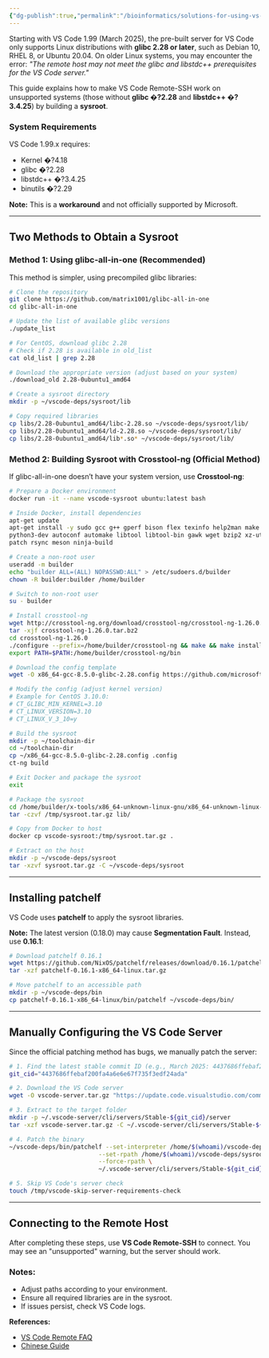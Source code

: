 ```yaml
---
{"dg-publish":true,"permalink":"/bioinformatics/solutions-for-using-vs-code-remote-ssh-on-legacy-linux-systems/"}
---
```


Starting with VS Code 1.99 (March 2025), the pre-built server for VS Code only supports Linux distributions with **glibc 2.28 or later**, such as Debian 10, RHEL 8, or Ubuntu 20.04. On older Linux systems, you may encounter the error:
*"The remote host may not meet the glibc and libstdc++ prerequisites for the VS Code server."*

This guide explains how to make VS Code Remote-SSH work on unsupported systems (those without **glibc �?2.28** and **libstdc++ �?3.4.25**) by building a **sysroot**.

### **System Requirements**
VS Code 1.99.x requires:
- Kernel �?4.18
- glibc �?2.28
- libstdc++ �?3.4.25
- binutils �?2.29

**Note:** This is a **workaround** and not officially supported by Microsoft.

---

## **Two Methods to Obtain a Sysroot**

### **Method 1: Using glibc-all-in-one (Recommended)**
This method is simpler, using precompiled glibc libraries:

```bash
# Clone the repository
git clone https://github.com/matrix1001/glibc-all-in-one
cd glibc-all-in-one

# Update the list of available glibc versions
./update_list

# For CentOS, download glibc 2.28
# Check if 2.28 is available in old_list
cat old_list | grep 2.28

# Download the appropriate version (adjust based on your system)
./download_old 2.28-0ubuntu1_amd64

# Create a sysroot directory
mkdir -p ~/vscode-deps/sysroot/lib

# Copy required libraries
cp libs/2.28-0ubuntu1_amd64/libc-2.28.so ~/vscode-deps/sysroot/lib/
cp libs/2.28-0ubuntu1_amd64/ld-2.28.so ~/vscode-deps/sysroot/lib/
cp libs/2.28-0ubuntu1_amd64/lib*.so* ~/vscode-deps/sysroot/lib/
```

### **Method 2: Building Sysroot with Crosstool-ng (Official Method)**
If glibc-all-in-one doesn’t have your system version, use **Crosstool-ng**:

```bash
# Prepare a Docker environment
docker run -it --name vscode-sysroot ubuntu:latest bash

# Inside Docker, install dependencies
apt-get update
apt-get install -y sudo gcc g++ gperf bison flex texinfo help2man make libncurses5-dev \
python3-dev autoconf automake libtool libtool-bin gawk wget bzip2 xz-utils unzip \
patch rsync meson ninja-build

# Create a non-root user
useradd -m builder
echo "builder ALL=(ALL) NOPASSWD:ALL" > /etc/sudoers.d/builder
chown -R builder:builder /home/builder

# Switch to non-root user
su - builder

# Install crosstool-ng
wget http://crosstool-ng.org/download/crosstool-ng/crosstool-ng-1.26.0.tar.bz2
tar -xjf crosstool-ng-1.26.0.tar.bz2
cd crosstool-ng-1.26.0
./configure --prefix=/home/builder/crosstool-ng && make && make install
export PATH=$PATH:/home/builder/crosstool-ng/bin

# Download the config template
wget -O x86_64-gcc-8.5.0-glibc-2.28.config https://github.com/microsoft/vscode-linux-build-agent/raw/main/x86_64-gcc-8.5.0-glibc-2.28.config

# Modify the config (adjust kernel version)
# Example for CentOS 3.10.0:
# CT_GLIBC_MIN_KERNEL=3.10
# CT_LINUX_VERSION=3.10
# CT_LINUX_V_3_10=y

# Build the sysroot
mkdir -p ~/toolchain-dir
cd ~/toolchain-dir
cp ~/x86_64-gcc-8.5.0-glibc-2.28.config .config
ct-ng build

# Exit Docker and package the sysroot
exit

# Package the sysroot
cd /home/builder/x-tools/x86_64-unknown-linux-gnu/x86_64-unknown-linux-gnu/sysroot/
tar -czvf /tmp/sysroot.tar.gz lib/

# Copy from Docker to host
docker cp vscode-sysroot:/tmp/sysroot.tar.gz .

# Extract on the host
mkdir -p ~/vscode-deps/sysroot
tar -xzvf sysroot.tar.gz -C ~/vscode-deps/sysroot
```

---

## **Installing patchelf**
VS Code uses **patchelf** to apply the sysroot libraries.

**Note:** The latest version (0.18.0) may cause **Segmentation Fault**. Instead, use **0.16.1**:

```bash
# Download patchelf 0.16.1
wget https://github.com/NixOS/patchelf/releases/download/0.16.1/patchelf-0.16.1-x86_64-linux.tar.gz
tar -xzf patchelf-0.16.1-x86_64-linux.tar.gz

# Move patchelf to an accessible path
mkdir -p ~/vscode-deps/bin
cp patchelf-0.16.1-x86_64-linux/bin/patchelf ~/vscode-deps/bin/
```

---

## **Manually Configuring the VS Code Server**
Since the official patching method has bugs, we manually patch the server:

```bash
# 1. Find the latest stable commit ID (e.g., March 2025: 4437686ffebaf200fa4a6e6e67f735f3edf24ada)
git_cid="4437686ffebaf200fa4a6e6e67f735f3edf24ada"

# 2. Download the VS Code server
wget -O vscode-server.tar.gz "https://update.code.visualstudio.com/commit:${git_cid}/server-linux-x64/stable"

# 3. Extract to the target folder
mkdir -p ~/.vscode-server/cli/servers/Stable-${git_cid}/server
tar -xzf vscode-server.tar.gz -C ~/.vscode-server/cli/servers/Stable-${git_cid}/server --strip-components=1

# 4. Patch the binary
~/vscode-deps/bin/patchelf --set-interpreter /home/$(whoami)/vscode-deps/sysroot/lib/ld-2.28.so \
                         --set-rpath /home/$(whoami)/vscode-deps/sysroot/lib \
                         --force-rpath \
                         ~/.vscode-server/cli/servers/Stable-${git_cid}/server/node

# 5. Skip VS Code's server check
touch /tmp/vscode-skip-server-requirements-check
```

---

## **Connecting to the Remote Host**
After completing these steps, use **VS Code Remote-SSH** to connect. You may see an "unsupported" warning, but the server should work.

### **Notes:**
- Adjust paths according to your environment.
- Ensure all required libraries are in the sysroot.
- If issues persist, check VS Code logs.

**References:**
- [VS Code Remote FAQ](https://code.visualstudio.com/docs/remote/faq#_can-i-run-vs-code-server-on-older-linux-distributions)
- [Chinese Guide](https://zhuanlan.zhihu.com/p/681393388)

